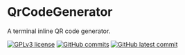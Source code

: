 # QrCodeGenerator
A terminal inline QR code generator.

[![GPLv3 license](https://img.shields.io/badge/License-GPLv3-blue.svg)](http://perso.crans.org/besson/LICENSE.html)
[![GitHub commits](https://badgen.net/github/commits/Hrssid/QrCodeGenerator)](https://GitHub.com/Hrssid/QrCodeGenerator/commit/)
[![GitHub latest commit](https://badgen.net/github/last-commit/Hrssid/QrCodeGenerator)](https://GitHub.com/Hrssid/QrCodeGenerator/commit/)
